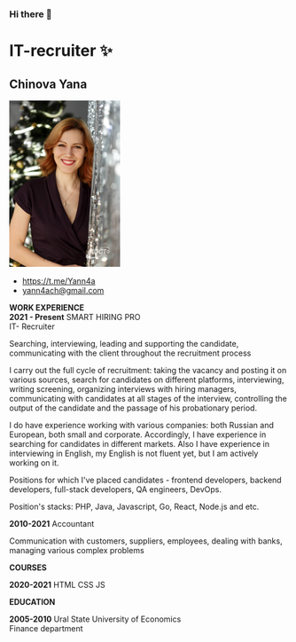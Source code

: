 ### Hi there 👋

<!--
**yann4a/yann4a** is a ✨ _special_ ✨ repository because its `README.md` (this file) appears on your GitHub profile.

Here are some ideas to get you started:

- 🔭 I’m currently working on ...
- 🌱 I’m currently learning ...
- 👯 I’m looking to collaborate on ...
- 🤔 I’m looking for help with ...
- 💬 Ask me about ...
- 📫 How to reach me: ...
- 😄 Pronouns: ...
- ⚡ Fun fact: ...
-->

# IT-recruiter ✨
## Chinova Yana
<div> 
<!-- ![](Chinova_foto1.jpg) -->
  <img src="Chinova_foto1.jpg" alt="photo" width="200"/>
  <ul> 
    <li><a href="https://t.me/Yann4a">https://t.me/Yann4a</a></li>
    <li><a href="mailto:yann4ach@gmail.com">yann4ach@gmail.com</a></b>
  </ul>
</div> 

<div>
  <p><b>WORK EXPERIENCE</b><br>
  <b>2021 - Present</b>  SMART HIRING PRO <br> IT- Recruiter</p>
  <p>Searching, interviewing, leading and supporting the candidate,<br>communicating with the client throughout the recruitment process</p>
  
   <p> I carry out the full cycle of recruitment: taking the vacancy and posting it on various sources, search for candidates on different platforms, interviewing, writing screening, organizing interviews with hiring managers, communicating with candidates at all stages of the interview, controlling the output of the candidate and the passage of his probationary period.</p>
  
   <p> I do have experience working with various companies: both Russian and European, both small and corporate. Accordingly, I have experience in searching for candidates in different markets. Also I have experience in interviewing in English, my English is not fluent yet, but I am actively working on it.</p>
  
   <p> Positions for which I've placed candidates - frontend developers, backend developers, full-stack developers, QA engineers, DevOps.</p>
   <p> Position's stacks: PHP, Java, Javascript, Go, React, Node.js and etc.</p>
  
  <p><b>2010-2021</b> Accountant</p>
  <p>Communication with customers, suppliers, employees, dealing with banks, managing various complex problems</p>
  <p><b>COURSES</b><br>
  <p><b>2020-2021</b> HTML CSS JS</p>
  <p><b>EDUCATION</b><br>
  <p><b>2005-2010</b> Ural State University of Economics<br>Finance department</p>  
</div>
